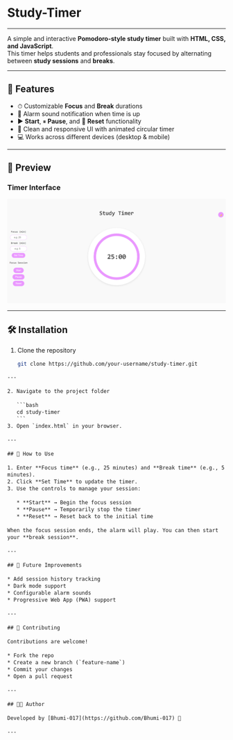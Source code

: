 # Study-Timer

--- 

A simple and interactive **Pomodoro-style study timer** built with **HTML, CSS, and JavaScript**.  
This timer helps students and professionals stay focused by alternating between **study sessions** and **breaks**.  

---

## 🚀 Features  
- ⏱ Customizable **Focus** and **Break** durations  
- 🎵 Alarm sound notification when time is up  
- ▶️ **Start**, ⏸ **Pause**, and 🔄 **Reset** functionality  
- 🎨 Clean and responsive UI with animated circular timer  
- 💻 Works across different devices (desktop & mobile)  

---

## 📸 Preview  

### Timer Interface
![Study Timer Screenshot](preview.png) <!-- Replace with actual screenshot file path -->

---

## 🛠️ Installation  

1. Clone the repository  
   ```bash
   git clone https://github.com/your-username/study-timer.git
````
---

2. Navigate to the project folder

   ```bash
   cd study-timer
   ```
3. Open `index.html` in your browser.

---

## 🎯 How to Use

1. Enter **Focus time** (e.g., 25 minutes) and **Break time** (e.g., 5 minutes).
2. Click **Set Time** to update the timer.
3. Use the controls to manage your session:

   * **Start** → Begin the focus session
   * **Pause** → Temporarily stop the timer
   * **Reset** → Reset back to the initial time

When the focus session ends, the alarm will play. You can then start your **break session**.

---

## 🔮 Future Improvements

* Add session history tracking
* Dark mode support
* Configurable alarm sounds
* Progressive Web App (PWA) support

---

## 🤝 Contributing

Contributions are welcome!

* Fork the repo
* Create a new branch (`feature-name`)
* Commit your changes
* Open a pull request

---

## 👩‍💻 Author

Developed by [Bhumi-017](https://github.com/Bhumi-017) 🚀

---
